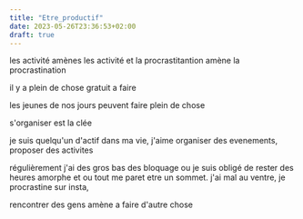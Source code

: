 ```yaml
---
title: "Etre_productif"
date: 2023-05-26T23:36:53+02:00
draft: true
---
```


les activité amènes les activité et la procrastitantion amène la procrastination

il y a plein de chose gratuit a faire 

les jeunes de nos jours peuvent faire plein de chose

s'organiser est la clée 

je suis quelqu'un d'actif dans ma vie, j'aime organiser des evenements, proposer des activites 

régulièrement j'ai des gros bas des bloquage ou je suis obligé de rester des heures amorphe et ou tout me paret etre un sommet. j'ai mal au ventre, je procrastine sur insta, 

rencontrer des gens amène a faire d'autre chose